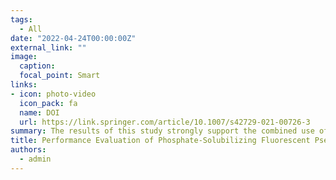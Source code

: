```yaml
---
tags:
  - All
date: "2022-04-24T00:00:00Z"
external_link: ""
image:
  caption: 
  focal_point: Smart
links:
- icon: photo-video
  icon_pack: fa
  name: DOI
  url: https://link.springer.com/article/10.1007/s42729-021-00726-3
summary: The results of this study strongly support the combined use of phosphate solubilizer fluorescent pseudomonads with P fertilizer as a chemical-biological fertilizer package for improvement of P nutrition and grain yield in agricultural systems, while keeping safe P stocks.
title: Performance Evaluation of Phosphate-Solubilizing Fluorescent Pseudomonads in Minimizing Phosphorus Fertilizer Use and Improving Wheat Productivity, a Two-Year Field Study
authors: 
  - admin
---
```


